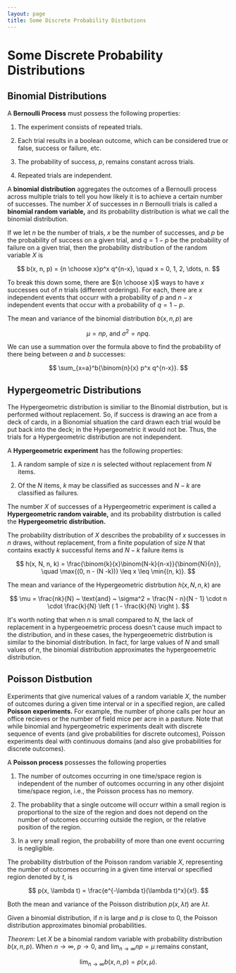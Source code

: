 ```yaml
---
layout: page
title: Some Discrete Probability Distbutions
---
```


# Some Discrete Probability Distributions

## Binomial Distributions

A **Bernoulli Process** must possess the following properties:

1. The experiment consists of repeated trials.

2. Each trial results in a boolean outcome, which can be considered true or false, success or failure, etc.

3. The probability of success, $p$, remains constant across trials.

4. Repeated trials are independent.

A **binomial distribution** aggregates the outcomes of a Bernoulli process across multiple trials to tell you how likely it is to achieve a certain number of successes. The number $X$ of successes in $n$ Bernoulli trials is called a **binomial random variable,** and its probability distribution is what we call the binomial distribution.

If we let $n$ be the number of trials, $x$ be the number of successes, and $p$ be the probability of success on a given trial, and $q = 1 - p$ be the probability of failure on a given trial, then the probability distribution of the random variable $X$ is

$$ b(x, n, p) = {n \choose x}p^x q^{n-x}, \quad x = 0, 1, 2, \dots, n. $$

To break this down some, there are ${n \choose x}$ ways to have $x$ successes out of $n$ trials (different orderings). For each, there are $x$ independent events that occurr with a probability of $p$ and $n - x$ independent events that occur with a probability of $q = 1 - p.$ 

The mean and variance of the binomial distribution $b(x, n, p)$ are

$$ \mu = np, ~ \text{and} ~ \sigma^2 = npq. $$

We can use a summation over the formula above to find the probability of there being between $a$ and $b$ successes:

$$ \sum_{x=a}^b{\binom{n}{x} p^x q^{n-x}}. $$


## Hypergeometric Distributions

The Hypergeometric distribution is similiar to the Binomial distrbution, but is performed without replacement. So, if success is drawing an ace from a deck of cards, in a Bionomial situation the card drawn each trial would be put back into the deck; in the Hypergeometric it would not be. Thus, the trials for a Hypergeometric distribution are not independent.

A **Hypergeometric experiment** has the following properties:

1. A random sample of size $n$ is selected without replacement from $N$ items.

2. Of the $N$ items, $k$ may be classified as successes and $N - k$ are classified as failures.

The number $X$ of successes of a Hypergeometric experiment is called a **Hypergeometric random vairable,** and its probability distrbution is called the **Hypergeometric distribution.**

The probability distribution of $X$ describes the probability of $x$ successes in $n$ draws, without replacement, from a finite population of size $N$ that contains exactly $k$ successful items and $N - k$ failure items is

$$ h(x, N, n, k) = \frac{\binom{k}{x}\binom{N-k}{n-x}}{\binom{N}{n}}, \quad \max{(0, n - (N -k))} \leq x \leq \min{(n, k)}. $$

The mean and variance of the Hypergeometric distrbution $h(x, N, n, k)$ are

$$ \mu = \frac{nk}{N} ~ \text{and} ~ \sigma^2 = \frac{N - n}{N - 1} \cdot n \cdot \frac{k}{N} \left ( 1 - \frac{k}{N} \right ). $$

It's worth noting that when $n$ is small compared to $N$, the lack of replacement in a hypergeoemetric process doesn't cause much impact to the distribution, and in these cases, the hypergeoemetric distrbution is similar to the binomial distribution. In fact, for large values of $N$ and small values of $n$, the binomial distribution approximates the hypergeoemetric distribution.

## Poisson Distbution

Experiments that give numerical values of a random variable $X,$ the number of outcomes during a given time interval or in a specified region, are called **Poisson experiments.** For example, the number of phone calls per hour an office recieves or the number of field mice per acre in a pasture. Note that while binomial and hypergeometric experiments dealt with discrete sequence of events (and give probabilities for discrete outcomes), Poisson experiments deal with continuous domains (and also give probabilities for discrete outcomes).

A **Poisson process** possesses the following properties

1. The number of outcomes occurring in one time/space region is independent of the number of outcomes occurring in any other disjoint time/space region, i.e., the Poisson process has no memory.

2. The probability that a single outcome will occurr within a small region is proportional to the size of the region and does not depend on the number of outcomes occurring outside the region, or the relative position of the region.

3. In a very small region, the probability of more than one event occurring is negligible.

The probability distrbution of the Poisson random variable $X,$ representing the number of outcomes occurring in a given time interval or specified region denoted by $t,$ is

$$ p(x, \lambda t) = \frac{e^{-\lambda t}(\lambda t)^x}{x!}. $$

Both the mean and variance of the Poisson distribution $p(x, \lambda t)$ are $\lambda t.$

Given a binomial distribution, if $n$ is large and $p$ is close to 0, the Poisson distribution approximates binomial probabilities.

*Theorem:* Let $X$ be a binomial random variable with probability distribution $b(x, n, p).$ When $n \to \infty,$ $p \to 0,$ and $\lim_{n \to \infty}{np} = \mu$ remains constant,

$$ \lim_{n \to \infty}{b(x, n, p)} = p(x, \mu). $$
